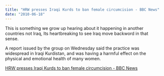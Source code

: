 ```yaml
---
title: "HRW presses Iraqi Kurds to ban female circumcision - BBC News"
date: "2010-06-18"
---
```


This is something we grow up hearing about it happening in another countries not Iraq, Its heartbreaking to see Iraq move backword in that sense.

A report issued by the group on Wednesday said the practice was widespread in Iraqi Kurdistan, and was having a harmful effect on the physical and emotional health of many women.

  
[HRW presses Iraqi Kurds to ban female circumcision - BBC News](https://news.bbc.co.uk/2/hi/world/middle_east/10327619.stm)
